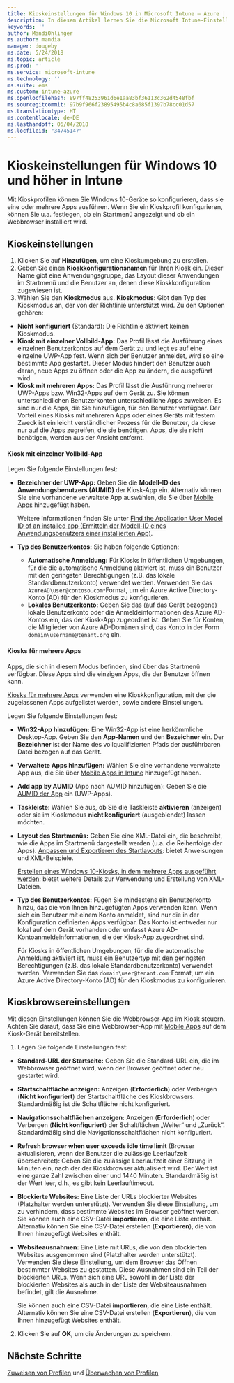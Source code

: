 ```yaml
---
title: Kioskeinstellungen für Windows 10 in Microsoft Intune – Azure | Microsoft-Dokumentation
description: In diesem Artikel lernen Sie die Microsoft Intune-Einstellungen zur Steuerung von Geräteeinstellungen und -funktionen auf Windows 10-Geräten kennen.
keywords: ''
author: MandiOhlinger
ms.author: mandia
manager: dougeby
ms.date: 5/24/2018
ms.topic: article
ms.prod: ''
ms.service: microsoft-intune
ms.technology: ''
ms.suite: ems
ms.custom: intune-azure
ms.openlocfilehash: 897ff48253961d6e1aa83bf36113c362d4548fbf
ms.sourcegitcommit: 97b9f966f23895495b4c8a685f1397b78cc01d57
ms.translationtype: HT
ms.contentlocale: de-DE
ms.lasthandoff: 06/04/2018
ms.locfileid: "34745147"
---
```

# <a name="kiosk-settings-for-windows-10-and-later-in-intune"></a>Kioskeinstellungen für Windows 10 und höher in Intune

Mit Kioskprofilen können Sie Windows 10-Geräte so konfigurieren, dass sie eine oder mehrere Apps ausführen. Wenn Sie ein Kioskprofil konfigurieren, können Sie u.a. festlegen, ob ein Startmenü angezeigt und ob ein Webbrowser installiert wird.

## <a name="kiosk-settings"></a>Kioskeinstellungen

1. Klicken Sie auf **Hinzufügen**, um eine Kioskumgebung zu erstellen.
2. Geben Sie einen **Kioskkonfigurationsnamen** für Ihren Kiosk ein. Dieser Name gibt eine Anwendungsgruppe, das Layout dieser Anwendungen im Startmenü und die Benutzer an, denen diese Kioskkonfiguration zugewiesen ist.
3. Wählen Sie den **Kioskmodus** aus. **Kioskmodus:** Gibt den Typ des Kioskmodus an, der von der Richtlinie unterstützt wird. Zu den Optionen gehören:

  - **Nicht konfiguriert** (Standard): Die Richtlinie aktiviert keinen Kioskmodus.
  - **Kiosk mit einzelner Vollbild-App:** Das Profil lässt die Ausführung eines einzelnen Benutzerkontos auf dem Gerät zu und legt es auf eine einzelne UWP-App fest. Wenn sich der Benutzer anmeldet, wird so eine bestimmte App gestartet. Dieser Modus hindert den Benutzer auch daran, neue Apps zu öffnen oder die App zu ändern, die ausgeführt wird.
  - **Kiosk mit mehreren Apps:** Das Profil lässt die Ausführung mehrerer UWP-Apps bzw. Win32-Apps auf dem Gerät zu. Sie können unterschiedlichen Benutzerkonten unterschiedliche Apps zuweisen. Es sind nur die Apps, die Sie hinzufügen, für den Benutzer verfügbar. Der Vorteil eines Kiosks mit mehreren Apps oder eines Geräts mit festem Zweck ist ein leicht verständlicher Prozess für die Benutzer, da diese nur auf die Apps zugreifen, die sie benötigen. Apps, die sie nicht benötigen, werden aus der Ansicht entfernt.

#### <a name="single-full-screen-app-kiosks"></a>Kiosk mit einzelner Vollbild-App
Legen Sie folgende Einstellungen fest:

- **Bezeichner der UWP-App:** Geben Sie die **Modell-ID des Anwendungsbenutzers (AUMID)** der Kiosk-App ein. Alternativ können Sie eine vorhandene verwaltete App auswählen, die Sie über [Mobile Apps](apps-add.md) hinzugefügt haben.

    Weitere Informationen finden Sie unter [Find the Application User Model ID of an installed app (Ermitteln der Modell-ID eines Anwendungsbenutzers einer installierten App)](https://docs.microsoft.com/windows-hardware/customize/enterprise/find-the-application-user-model-id-of-an-installed-app).

- **Typ des Benutzerkontos:** Sie haben folgende Optionen:

  - **Automatische Anmeldung:** Für Kiosks in öffentlichen Umgebungen, für die die automatische Anmeldung aktiviert ist, muss ein Benutzer mit den geringsten Berechtigungen (z.B. das lokale Standardbenutzerkonto) verwendet werden. Verwenden Sie das `AzureAD\user@contoso.com`-Format, um ein Azure Active Directory-Konto (AD) für den Kioskmodus zu konfigurieren.
  - **Lokales Benutzerkonto:** Geben Sie das (auf das Gerät bezogene) lokale Benutzerkonto oder die Anmeldeinformationen des Azure AD-Kontos ein, das der Kiosk-App zugeordnet ist. Geben Sie für Konten, die Mitglieder von Azure AD-Domänen sind, das Konto in der Form `domain\username@tenant.org` ein.

#### <a name="multi-app-kiosks"></a>Kiosks für mehrere Apps
Apps, die sich in diesem Modus befinden, sind über das Startmenü verfügbar. Diese Apps sind die einzigen Apps, die der Benutzer öffnen kann. 

[Kiosks für mehrere Apps](https://docs.microsoft.com/windows/configuration/lock-down-windows-10-to-specific-apps#configure-a-kiosk-in-microsoft-intune) verwenden eine Kioskkonfiguration, mit der die zugelassenen Apps aufgelistet werden, sowie andere Einstellungen.

Legen Sie folgende Einstellungen fest:

- **Win32-App hinzufügen:** Eine Win32-App ist eine herkömmliche Desktop-App. Geben Sie den **App-Namen** und den **Bezeichner** ein. Der **Bezeichner** ist der Name des vollqualifizierten Pfads der ausführbaren Datei bezogen auf das Gerät.
- **Verwaltete Apps hinzufügen:** Wählen Sie eine vorhandene verwaltete App aus, die Sie über [Mobile Apps in Intune](apps-add.md) hinzugefügt haben.
- **Add app by AUMID** (App nach AUMID hinzufügen): Geben Sie die [AUMID der App](https://docs.microsoft.com/windows-hardware/customize/enterprise/find-the-application-user-model-id-of-an-installed-app) ein (UWP-Apps).
- **Taskleiste**: Wählen Sie aus, ob Sie die Taskleiste **aktivieren** (anzeigen) oder sie im Kioskmodus **nicht konfiguriert** (ausgeblendet) lassen möchten.
- **Layout des Startmenüs:** Geben Sie eine XML-Datei ein, die beschreibt, wie die Apps im Startmenü dargestellt werden (u.a. die Reihenfolge der Apps). [Anpassen und Exportieren des Startlayouts](https://docs.microsoft.com/windows/configuration/customize-and-export-start-layout): bietet Anweisungen und XML-Beispiele.

  [Erstellen eines Windows 10-Kiosks, in dem mehrere Apps ausgeführt werden](https://docs.microsoft.com/windows/configuration/lock-down-windows-10-to-specific-apps#create-xml-file): bietet weitere Details zur Verwendung und Erstellung von XML-Dateien.

- **Typ des Benutzerkontos:** Fügen Sie mindestens ein Benutzerkonto hinzu, das die von Ihnen hinzugefügten Apps verwenden kann. Wenn sich ein Benutzer mit einem Konto anmeldet, sind nur die in der Konfiguration definierten Apps verfügbar. Das Konto ist entweder nur lokal auf dem Gerät vorhanden oder umfasst Azure AD-Kontoanmeldeinformationen, die der Kiosk-App zugeordnet sind.

    Für Kiosks in öffentlichen Umgebungen, für die die automatische Anmeldung aktiviert ist, muss ein Benutzertyp mit den geringsten Berechtigungen (z.B. das lokale Standardbenutzerkonto) verwendet werden. Verwenden Sie das `domain\user@tenant.com`-Format, um ein Azure Active Directory-Konto (AD) für den Kioskmodus zu konfigurieren.

## <a name="kiosk-web-browser-settings"></a>Kioskbrowsereinstellungen

Mit diesen Einstellungen können Sie die Webbrowser-App im Kiosk steuern. Achten Sie darauf, dass Sie eine Webbrowser-App mit [Mobile Apps](apps-add.md) auf dem Kiosk-Gerät bereitstellen.

1. Legen Sie folgende Einstellungen fest:

  - **Standard-URL der Startseite:** Geben Sie die Standard-URL ein, die im Webbrowser geöffnet wird, wenn der Browser geöffnet oder neu gestartet wird.

  - **Startschaltfläche anzeigen:** Anzeigen (**Erforderlich**) oder Verbergen (**Nicht konfiguriert**) der Startschaltfläche des Kioskbrowsers. Standardmäßig ist die Schaltfläche nicht konfiguriert.

  - **Navigationsschaltflächen anzeigen:** Anzeigen (**Erforderlich**) oder Verbergen (**Nicht konfiguriert**) der Schaltflächen „Weiter“ und „Zurück“. Standardmäßig sind die Navigationsschaltflächen nicht konfiguriert.

  - **Refresh browser when user exceeds idle time limit** (Browser aktualisieren, wenn der Benutzer die zulässige Leerlaufzeit überschreitet): Geben Sie die zulässige Leerlaufzeit einer Sitzung in Minuten ein, nach der der Kioskbrowser aktualisiert wird. Der Wert ist eine ganze Zahl zwischen einer und 1440 Minuten. Standardmäßig ist der Wert leer, d.h., es gibt kein Leerlauftimeout.

  - **Blockierte Websites:** Eine Liste der URLs blockierter Websites (Platzhalter werden unterstützt). Verwenden Sie diese Einstellung, um zu verhindern, dass bestimmte Websites im Browser geöffnet werden. Sie können auch eine CSV-Datei **importieren**, die eine Liste enthält. Alternativ können Sie eine CSV-Datei erstellen (**Exportieren**), die von Ihnen hinzugefügt Websites enthält.

  - **Websiteausnahmen:** Eine Liste mit URLs, die von den blockierten Websites ausgenommen sind (Platzhalter werden unterstützt). Verwenden Sie diese Einstellung, um dem Browser das Öffnen bestimmter Websites zu gestatten. Diese Ausnahmen sind ein Teil der blockierten URLs. Wenn sich eine URL sowohl in der Liste der blockierten Websites als auch in der Liste der Websiteausnahmen befindet, gilt die Ausnahme.

    Sie können auch eine CSV-Datei **importieren**, die eine Liste enthält. Alternativ können Sie eine CSV-Datei erstellen (**Exportieren**), die von Ihnen hinzugefügt Websites enthält.

2. Klicken Sie auf **OK**, um die Änderungen zu speichern.

## <a name="next-steps"></a>Nächste Schritte
[Zuweisen von Profilen](device-profile-assign.md) und [Überwachen von Profilen](device-profile-monitor.md)